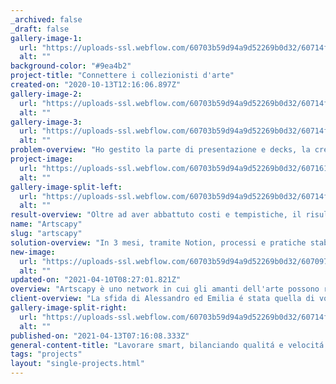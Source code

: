 ```yaml
---
_archived: false
_draft: false
gallery-image-1:
  url: "https://uploads-ssl.webflow.com/60703b59d94a9d52269b0d32/60714f73f2177815f9e64246_3.png"
  alt: ""
background-color: "#9ea4b2"
project-title: "Connettere i collezionisti d'arte"
created-on: "2020-10-13T12:16:06.897Z"
gallery-image-2:
  url: "https://uploads-ssl.webflow.com/60703b59d94a9d52269b0d32/60714f7ff15e74eb9254dfb4_6.png"
  alt: ""
gallery-image-3:
  url: "https://uploads-ssl.webflow.com/60703b59d94a9d52269b0d32/60714f6e8de34fa93aa14d25_2.png"
  alt: ""
problem-overview: "Ho gestito la parte di presentazione e decks, la creazione della gestione del brand, la sua comunicazione e la sua interfaccia web da unico Design Manager. "
project-image:
  url: "https://uploads-ssl.webflow.com/60703b59d94a9d52269b0d32/6071614ae5f2cef461e3e3db_artscapy.png"
  alt: ""
gallery-image-split-left:
  url: "https://uploads-ssl.webflow.com/60703b59d94a9d52269b0d32/60714f77693222e248da2a2c_4.png"
  alt: ""
result-overview: "Oltre ad aver abbattuto costi e tempistiche, il risultato ha avuto un grande impatto sugli stakeholders e sugli utenti attraverso testing interni ed esterni che hanno portato alla ridefinizione di alcune challenges specifiche (flow di aggiunta opere d'arte, e stato delle gallerie)"
name: "Artscapy"
slug: "artscapy"
solution-overview: "In 3 mesi, tramite Notion, processi e pratiche stabilite, ho oggettificato decisioni di design e creato l'esperienza principale (MVP) stabilita per ricevere il primo round di finanziamenti."
new-image:
  url: "https://uploads-ssl.webflow.com/60703b59d94a9d52269b0d32/607097c61482806cdfaed20e_artscapy.png"
  alt: ""
updated-on: "2021-04-10T08:27:01.821Z"
overview: "Artscapy è uno network in cui gli amanti dell'arte possono riunirsi, esplorare nuove opere, acquistarle e gestire le loro collezioni."
client-overview: "La sfida di Alessandro ed Emilia é stata quella di voler connettere i collezionisti online approfittando della proficua possibilitá di mercato. "
gallery-image-split-right:
  url: "https://uploads-ssl.webflow.com/60703b59d94a9d52269b0d32/60714f7b45729b102021fa71_5.png"
  alt: ""
published-on: "2021-04-13T07:16:08.333Z"
general-content-title: "Lavorare smart, bilanciando qualitá e velocitá "
tags: "projects"
layout: "single-projects.html"
---
```



